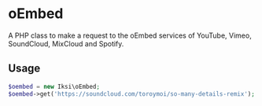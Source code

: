 # oEmbed

A PHP class to make a request to the oEmbed services of YouTube, Vimeo, SoundCloud, MixCloud and Spotify.

## Usage

```PHP
$oembed = new Iksi\oEmbed;
$oembed->get('https://soundcloud.com/toroymoi/so-many-details-remix');
```
